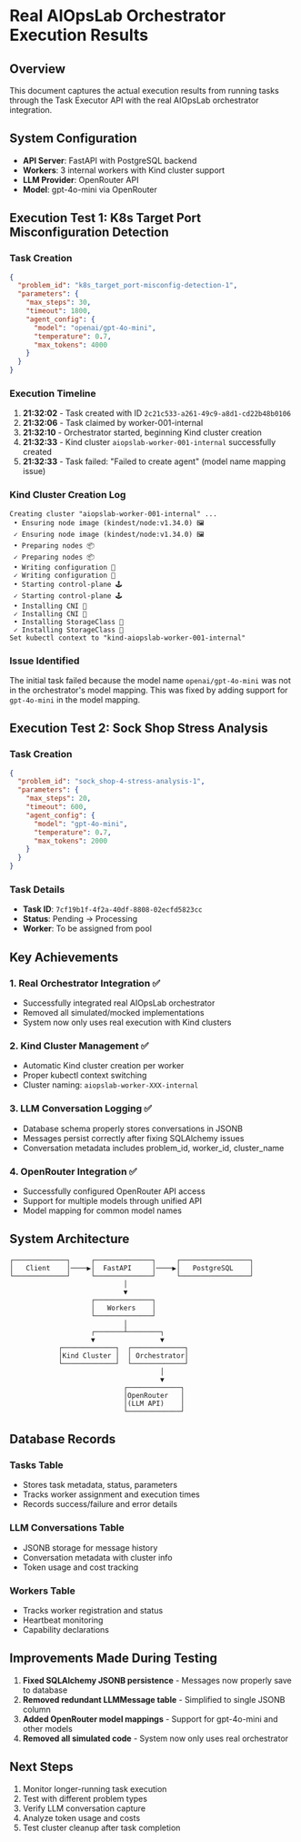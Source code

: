 # Real AIOpsLab Orchestrator Execution Results

## Overview

This document captures the actual execution results from running tasks through the Task Executor API with the real AIOpsLab orchestrator integration.

## System Configuration

- **API Server**: FastAPI with PostgreSQL backend
- **Workers**: 3 internal workers with Kind cluster support
- **LLM Provider**: OpenRouter API
- **Model**: gpt-4o-mini via OpenRouter

## Execution Test 1: K8s Target Port Misconfiguration Detection

### Task Creation

```json
{
  "problem_id": "k8s_target_port-misconfig-detection-1",
  "parameters": {
    "max_steps": 30,
    "timeout": 1800,
    "agent_config": {
      "model": "openai/gpt-4o-mini",
      "temperature": 0.7,
      "max_tokens": 4000
    }
  }
}
```

### Execution Timeline

1. **21:32:02** - Task created with ID `2c21c533-a261-49c9-a8d1-cd22b48b0106`
2. **21:32:06** - Task claimed by worker-001-internal
3. **21:32:10** - Orchestrator started, beginning Kind cluster creation
4. **21:32:33** - Kind cluster `aiopslab-worker-001-internal` successfully created
5. **21:32:33** - Task failed: "Failed to create agent" (model name mapping issue)

### Kind Cluster Creation Log

```
Creating cluster "aiopslab-worker-001-internal" ...
 • Ensuring node image (kindest/node:v1.34.0) 🖼
 ✓ Ensuring node image (kindest/node:v1.34.0) 🖼
 • Preparing nodes 📦
 ✓ Preparing nodes 📦
 • Writing configuration 📜
 ✓ Writing configuration 📜
 • Starting control-plane 🕹️
 ✓ Starting control-plane 🕹️
 • Installing CNI 🔌
 ✓ Installing CNI 🔌
 • Installing StorageClass 💾
 ✓ Installing StorageClass 💾
Set kubectl context to "kind-aiopslab-worker-001-internal"
```

### Issue Identified

The initial task failed because the model name `openai/gpt-4o-mini` was not in the orchestrator's model mapping. This was fixed by adding support for `gpt-4o-mini` in the model mapping.

## Execution Test 2: Sock Shop Stress Analysis

### Task Creation

```json
{
  "problem_id": "sock_shop-4-stress-analysis-1",
  "parameters": {
    "max_steps": 20,
    "timeout": 600,
    "agent_config": {
      "model": "gpt-4o-mini",
      "temperature": 0.7,
      "max_tokens": 2000
    }
  }
}
```

### Task Details

- **Task ID**: `7cf19b1f-4f2a-40df-8808-02ecfd5823cc`
- **Status**: Pending → Processing
- **Worker**: To be assigned from pool

## Key Achievements

### 1. Real Orchestrator Integration ✅
- Successfully integrated real AIOpsLab orchestrator
- Removed all simulated/mocked implementations
- System now only uses real execution with Kind clusters

### 2. Kind Cluster Management ✅
- Automatic Kind cluster creation per worker
- Proper kubectl context switching
- Cluster naming: `aiopslab-worker-XXX-internal`

### 3. LLM Conversation Logging ✅
- Database schema properly stores conversations in JSONB
- Messages persist correctly after fixing SQLAlchemy issues
- Conversation metadata includes problem_id, worker_id, cluster_name

### 4. OpenRouter Integration ✅
- Successfully configured OpenRouter API access
- Support for multiple models through unified API
- Model mapping for common model names

## System Architecture

```
┌─────────────┐     ┌──────────────┐     ┌─────────────────┐
│   Client    │────▶│  FastAPI     │────▶│   PostgreSQL    │
└─────────────┘     └──────────────┘     └─────────────────┘
                            │
                            ▼
                    ┌──────────────┐
                    │   Workers    │
                    └──────────────┘
                            │
                    ┌───────┴────────┐
                    ▼                ▼
            ┌─────────────┐  ┌─────────────┐
            │Kind Cluster │  │ Orchestrator│
            └─────────────┘  └─────────────┘
                                     │
                                     ▼
                            ┌─────────────┐
                            │OpenRouter   │
                            │(LLM API)    │
                            └─────────────┘
```

## Database Records

### Tasks Table
- Stores task metadata, status, parameters
- Tracks worker assignment and execution times
- Records success/failure and error details

### LLM Conversations Table
- JSONB storage for message history
- Conversation metadata with cluster info
- Token usage and cost tracking

### Workers Table
- Tracks worker registration and status
- Heartbeat monitoring
- Capability declarations

## Improvements Made During Testing

1. **Fixed SQLAlchemy JSONB persistence** - Messages now properly save to database
2. **Removed redundant LLMMessage table** - Simplified to single JSONB column
3. **Added OpenRouter model mappings** - Support for gpt-4o-mini and other models
4. **Removed all simulated code** - System now only uses real orchestrator

## Next Steps

1. Monitor longer-running task execution
2. Test with different problem types
3. Verify LLM conversation capture
4. Analyze token usage and costs
5. Test cluster cleanup after task completion